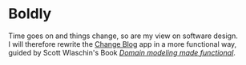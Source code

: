 
# Boldly

Time goes on and things change, so are my view on software design.  
I will therefore rewrite the [Change Blog](https://github.com/stefan-jeitler/change-blog) app in a more functional way,  
guided by Scott Wlaschin's Book [*Domain modeling made functional*](https://pragprog.com/titles/swdddf/domain-modeling-made-functional/).  
